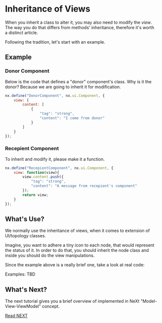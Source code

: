 # Inheritance of Views
When you inherit a class to alter it, you may also need to modify the *view*. The way you do that differs from methods' inheritance, therefore it's worth a distinct article.

Following the tradition, let's start with an example.

## Example
### Donor Component
Below is the code that defines a "donor" component's class. Why is it the donor? Because we are going to inherit it for modification.

```JavaScript
nx.define("DonorComponent", nx.ui.Component, {
	view: {
		content: [
			{
				"tag": "strong",
				"content": "I come from donor"
			}
		]
	}
});
```

### Recepient Component
To inherit and modify it, please make it a function.

```JavaScript
nx.define("RecepientComponent", nx.ui.Component, {
	view: function(view){
		view.content.push({
			"tag": "strong",
			"content": "A message from recepient's component"
		});
		return view;
	}
});
```



## What's Use?
We normally use the inheritance of views, when it comes to extension of UI/topology classes.

Imagine, you want to adhere a tiny icon to each node, that would represent the status of it. In order to do that, you should inherit the node class and inside you should do the view manipulations.

Since the example above is a really brief one, take a look at real code:

Examples: TBD

## What's Next?
The next tutorial gives you a brief overview of implemented in NeXt "Model-View-ViewModel" concept.

[Read NEXT](tutorial-006-05.md)